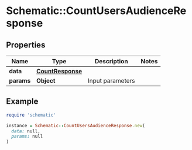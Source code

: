 # Schematic::CountUsersAudienceResponse

## Properties

| Name | Type | Description | Notes |
| ---- | ---- | ----------- | ----- |
| **data** | [**CountResponse**](CountResponse.md) |  |  |
| **params** | **Object** | Input parameters |  |

## Example

```ruby
require 'schematic'

instance = Schematic::CountUsersAudienceResponse.new(
  data: null,
  params: null
)
```

